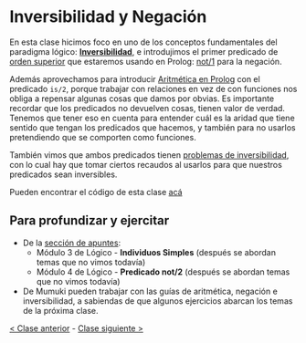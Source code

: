 # Inversibilidad y Negación

En esta clase hicimos foco en uno de los conceptos fundamentales del paradigma lógico: [**Inversibilidad**](http://wiki.uqbar.org/wiki/articles/paradigma-logico---inversibilidad.html), e introdujimos el primer predicado de [orden superior](http://wiki.uqbar.org/wiki/articles/orden-superior.html) que estaremos usando en Prolog: [not/1](http://wiki.uqbar.org/wiki/articles/paradigma-logico---negacion.html) para la negación.

Además aprovechamos para introducir [Aritmética en Prolog](http://wiki.uqbar.org/wiki/articles/aritmetica-en-prolog.html) con el predicado `is/2`, porque trabajar con relaciones en vez de con funciones nos obliga a repensar algunas cosas que damos por obvias. Es importante recordar que los predicados no devuelven cosas, tienen valor de verdad. Tenemos que tener eso en cuenta para entender cuál es la aridad que tiene sentido que tengan los predicados que hacemos, y también para no usarlos pretendiendo que se comporten como funciones.

También vimos que ambos predicados tienen [problemas de inversibilidad](http://wiki.uqbar.org/wiki/articles/paradigma-logico---casos-de-no-inversibilidad.html), con lo cual hay que tomar ciertos recaudos al usarlos para que nuestros predicados sean inversibles.

Pueden encontrar el código de esta clase [acá](https://github.com/pdep-mit/ejemplos-de-clase-prolog/blob/master/clase2.pl)

## Para profundizar y ejercitar

- De la [sección de apuntes](http://www.pdep.com.ar/material/apuntes):
    - Módulo 3 de Lógico - **Individuos Simples** (después se abordan temas que no vimos todavía)
    - Módulo 4 de Lógico - **Predicado not/2** (después se abordan temas que no vimos todavía)
- De Mumuki pueden trabajar con las guías de aritmética, negación e inversibilidad, a sabiendas de que algunos ejercicios abarcan los temas de la próxima clase.

[< Clase anterior](https://github.com/pdep-mit/bitacora-de-clase/blob/master/clase-11.md) - [Clase siguiente >](https://github.com/pdep-mit/bitacora-de-clase/blob/master/clase-13.md)
